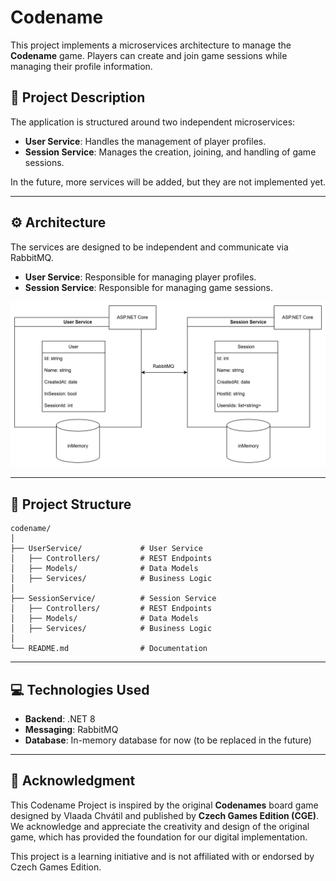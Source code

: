 # Codename

This project implements a microservices architecture to manage the **Codename** game. Players can create and join game sessions while managing their profile information.

## 📖 Project Description

The application is structured around two independent microservices:
- **User Service**: Handles the management of player profiles.
- **Session Service**: Manages the creation, joining, and handling of game sessions.

In the future, more services will be added, but they are not implemented yet.

---

## ⚙️ Architecture
The services are designed to be independent and communicate via RabbitMQ.

- **User Service**: Responsible for managing player profiles.
- **Session Service**: Responsible for managing game sessions.

![architecture_schema.png](./architecture_schema.png)

---

## 📂 Project Structure
```plaintext
codename/
│
├── UserService/             # User Service
│   ├── Controllers/         # REST Endpoints
│   ├── Models/              # Data Models
│   ├── Services/            # Business Logic
│
├── SessionService/          # Session Service
│   ├── Controllers/         # REST Endpoints
│   ├── Models/              # Data Models
│   ├── Services/            # Business Logic
│
└── README.md                # Documentation
```

---

## 💻 Technologies Used
- **Backend**: .NET 8
- **Messaging**: RabbitMQ
- **Database**: In-memory database for now (to be replaced in the future)

---

## 🙏 Acknowledgment

This Codename Project is inspired by the original **Codenames** board game designed by Vlaada Chvátil and published by **Czech Games Edition (CGE)**. We acknowledge and appreciate the creativity and design of the original game, which has provided the foundation for our digital implementation.  

This project is a learning initiative and is not affiliated with or endorsed by Czech Games Edition.